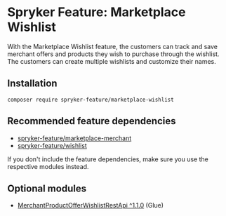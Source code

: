 # Spryker Feature: Marketplace Wishlist

With the Marketplace Wishlist feature, the customers can track and save merchant offers and products they wish to purchase through the wishlist. The customers can create multiple wishlists and customize their names.

## Installation

```
composer require spryker-feature/marketplace-wishlist
```

## Recommended feature dependencies
- [spryker-feature/marketplace-merchant](https://github.com/spryker-feature/marketplace-merchant)
- [spryker-feature/wishlist](https://github.com/spryker-feature/wishlist)

If you don't include the feature dependencies, make sure you use the respective modules instead.

## Optional modules
- [MerchantProductOfferWishlistRestApi ^1.1.0](https://github.com/spryker/merchant-product-offer-wishlist-rest-api) (Glue)
